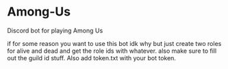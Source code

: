 # Among-Us

Discord bot for playing Among Us

if for some reason you want to use this bot idk why but just create two roles for alive and dead and get the role ids with whatever. also make sure to fill out the guild id stuff.
Also add token.txt with your bot token. 